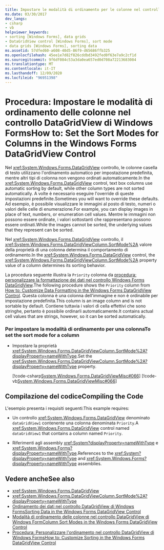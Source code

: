 ```yaml
---
title: Impostare le modalità di ordinamento per le colonne nel controllo DataGridView
ms.date: 03/30/2017
dev_langs:
- csharp
- vb
helpviewer_keywords:
- sorting [Windows Forms], data grids
- DataGridView control [Windows Forms], sort mode
- data grids [Windows Forms], sorting data
ms.assetid: 57dfed60-a608-40d5-86f9-d65686ffb325
ms.openlocfilehash: 45ee1e7d82f826cddbd3492fed0f63e7a9c2cf1d
ms.sourcegitcommit: 9f6df084c53a3da0ea657ed0d708a72213683084
ms.translationtype: MT
ms.contentlocale: it-IT
ms.lasthandoff: 12/09/2020
ms.locfileid: "96951398"
---
```

# <a name="how-to-set-the-sort-modes-for-columns-in-the-windows-forms-datagridview-control"></a><span data-ttu-id="04b24-102">Procedura: Impostare le modalità di ordinamento delle colonne nel controllo DataGridView di Windows Forms</span><span class="sxs-lookup"><span data-stu-id="04b24-102">How to: Set the Sort Modes for Columns in the Windows Forms DataGridView Control</span></span>
<span data-ttu-id="04b24-103">Nel <xref:System.Windows.Forms.DataGridView> controllo, le colonne casella di testo utilizzano l'ordinamento automatico per impostazione predefinita, mentre altri tipi di colonna non vengono ordinati automaticamente.</span><span class="sxs-lookup"><span data-stu-id="04b24-103">In the <xref:System.Windows.Forms.DataGridView> control, text box columns use automatic sorting by default, while other column types are not sorted automatically.</span></span> <span data-ttu-id="04b24-104">A volte è necessario eseguire l'override di queste impostazioni predefinite.</span><span class="sxs-lookup"><span data-stu-id="04b24-104">Sometimes you will want to override these defaults.</span></span> <span data-ttu-id="04b24-105">Ad esempio, è possibile visualizzare le immagini al posto di testo, numeri o valori delle celle di enumerazione.</span><span class="sxs-lookup"><span data-stu-id="04b24-105">For example, you can display images in place of text, numbers, or enumeration cell values.</span></span> <span data-ttu-id="04b24-106">Mentre le immagini non possono essere ordinate, i valori sottostanti che rappresentano possono essere ordinati.</span><span class="sxs-lookup"><span data-stu-id="04b24-106">While the images cannot be sorted, the underlying values that they represent can be sorted.</span></span>  
  
 <span data-ttu-id="04b24-107">Nel <xref:System.Windows.Forms.DataGridView> controllo, il <xref:System.Windows.Forms.DataGridViewColumn.SortMode%2A> valore della proprietà di una colonna determina il comportamento di ordinamento.</span><span class="sxs-lookup"><span data-stu-id="04b24-107">In the <xref:System.Windows.Forms.DataGridView> control, the <xref:System.Windows.Forms.DataGridViewColumn.SortMode%2A> property value of a column determines its sorting behavior.</span></span>  
  
 <span data-ttu-id="04b24-108">La procedura seguente illustra la `Priority` colonna da [procedura: personalizzare la formattazione dei dati nel controllo Windows Forms DataGridView](how-to-customize-data-formatting-in-the-windows-forms-datagridview-control.md).</span><span class="sxs-lookup"><span data-stu-id="04b24-108">The following procedure shows the `Priority` column from [How to: Customize Data Formatting in the Windows Forms DataGridView Control](how-to-customize-data-formatting-in-the-windows-forms-datagridview-control.md).</span></span> <span data-ttu-id="04b24-109">Questa colonna è una colonna dell'immagine e non è ordinabile per impostazione predefinita.</span><span class="sxs-lookup"><span data-stu-id="04b24-109">This column is an image column and is not sortable by default.</span></span> <span data-ttu-id="04b24-110">Contiene tuttavia i valori di cella effettivi che sono stringhe, pertanto è possibile ordinarli automaticamente.</span><span class="sxs-lookup"><span data-stu-id="04b24-110">It contains actual cell values that are strings, however, so it can be sorted automatically.</span></span>  
  
### <a name="to-set-the-sort-mode-for-a-column"></a><span data-ttu-id="04b24-111">Per impostare la modalità di ordinamento per una colonna</span><span class="sxs-lookup"><span data-stu-id="04b24-111">To set the sort mode for a column</span></span>  
  
- <span data-ttu-id="04b24-112">Impostare la proprietà <xref:System.Windows.Forms.DataGridViewColumn.SortMode%2A?displayProperty=nameWithType>.</span><span class="sxs-lookup"><span data-stu-id="04b24-112">Set the <xref:System.Windows.Forms.DataGridViewColumn.SortMode%2A?displayProperty=nameWithType> property.</span></span>  
  
     [!code-csharp[System.Windows.Forms.DataGridViewMisc#066](~/samples/snippets/csharp/VS_Snippets_Winforms/System.Windows.Forms.DataGridViewMisc/CS/datagridviewmisc.cs#066)]
     [!code-vb[System.Windows.Forms.DataGridViewMisc#066](~/samples/snippets/visualbasic/VS_Snippets_Winforms/System.Windows.Forms.DataGridViewMisc/VB/datagridviewmisc.vb#066)]  
  
## <a name="compiling-the-code"></a><span data-ttu-id="04b24-113">Compilazione del codice</span><span class="sxs-lookup"><span data-stu-id="04b24-113">Compiling the Code</span></span>  
 <span data-ttu-id="04b24-114">L'esempio presenta i requisiti seguenti:</span><span class="sxs-lookup"><span data-stu-id="04b24-114">This example requires:</span></span>  
  
- <span data-ttu-id="04b24-115">Un controllo <xref:System.Windows.Forms.DataGridView> denominato `dataGridView1` contenente una colonna denominata `Priority`.</span><span class="sxs-lookup"><span data-stu-id="04b24-115">A <xref:System.Windows.Forms.DataGridView> control named `dataGridView1` that contains a column named `Priority`.</span></span>  
  
- <span data-ttu-id="04b24-116">Riferimenti agli assembly <xref:System?displayProperty=nameWithType> e <xref:System.Windows.Forms?displayProperty=nameWithType>.</span><span class="sxs-lookup"><span data-stu-id="04b24-116">References to the <xref:System?displayProperty=nameWithType> and <xref:System.Windows.Forms?displayProperty=nameWithType> assemblies.</span></span>  
  
## <a name="see-also"></a><span data-ttu-id="04b24-117">Vedere anche</span><span class="sxs-lookup"><span data-stu-id="04b24-117">See also</span></span>

- <xref:System.Windows.Forms.DataGridView>
- <xref:System.Windows.Forms.DataGridViewColumn.SortMode%2A?displayProperty=nameWithType>
- [<span data-ttu-id="04b24-118">Ordinamento dei dati nel controllo DataGridView di Windows Forms</span><span class="sxs-lookup"><span data-stu-id="04b24-118">Sorting Data in the Windows Forms DataGridView Control</span></span>](sorting-data-in-the-windows-forms-datagridview-control.md)
- [<span data-ttu-id="04b24-119">Modalità di ordinamento delle colonne nel controllo DataGridView di Windows Form</span><span class="sxs-lookup"><span data-stu-id="04b24-119">Column Sort Modes in the Windows Forms DataGridView Control</span></span>](column-sort-modes-in-the-windows-forms-datagridview-control.md)
- [<span data-ttu-id="04b24-120">Procedura: Personalizzare l'ordinamento nel controllo DataGridView di Windows Forms</span><span class="sxs-lookup"><span data-stu-id="04b24-120">How to: Customize Sorting in the Windows Forms DataGridView Control</span></span>](how-to-customize-sorting-in-the-windows-forms-datagridview-control.md)
